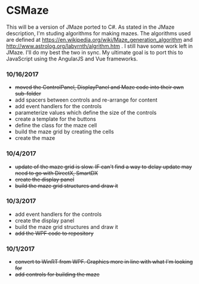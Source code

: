 # CSMaze
This will be a version of JMaze ported to C#. As stated in the JMaze description, I'm studing algorithms for making mazes. The algorithms used 
are defined at  https://en.wikipedia.org/wiki/Maze_generation_algorithm and  http://www.astrolog.org/labyrnth/algrithm.htm .  I still have some
work left in JMaze. I'll do my best the two in sync.  My ultimate goal is to port this to JavaScript using the AngularJS and Vue frameworks.

### 10/16/2017
* ~~moved the ControlPanel, DisplayPanel and Maze code into their own sub-folder~~
* add spacers between controls and re-arrange for content
* add event handlers for the controls
* parameterize values which define the size of the controls
* create a template for the buttons
* define the class for the maze cell
* build the maze grid by creating the cells
* create the maze

### 10/4/2017
* ~~update of the maze grid is slow.  IF can't find a way to delay update may need to go with DirectX, SmartDX~~
* ~~create the display panel~~
* ~~build the maze grid structures and draw it~~
### 10/3/2017
* add event handlers for the controls
* create the display panel
* build the maze grid structures and draw it
* ~~add the WPF code to repository~~

### 10/1/2017
* ~~convert to WinRT from WPF.  Graphics more in line with what I'm looking for~~
* ~~add controls for building the maze~~
